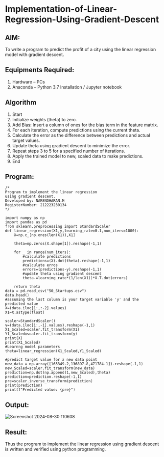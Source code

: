 # Implementation-of-Linear-Regression-Using-Gradient-Descent

## AIM:
To write a program to predict the profit of a city using the linear regression model with gradient descent.

## Equipments Required:
1. Hardware – PCs
2. Anaconda – Python 3.7 Installation / Jupyter notebook

## Algorithm
1. Start
2. Initialize weights (theta) to zero. 
3. Add Bias: Insert a column of ones for the bias term in the feature matrix.
4. For each iteration, compute predictions using the current theta.
5. Calculate the error as the difference between predictions and actual target values.
6. Update theta using gradient descent to minimize the error.
7. Repeat steps 3 to 5 for a specified number of iterations.
8. Apply the trained model to new, scaled data to make predictions.
9. End  

## Program:
```
/*
Program to implement the linear regression
using gradient descent.
Developed by: NARENDHARAN.M
RegisterNumber: 212223230134
*/
```
```
import numpy as np
import pandas as pd
from sklearn.preprocessing import StandardScaler
def linear_regression(X1,y,learning_rate=0.1,num_iters=1000):
    X=np.c_[np.ones(len(X1)),X1]
    
    theta=np.zeros(X.shape[1]).reshape(-1,1)
    
    for _ in range(num_iters):
        #calculate predictions
        predictions=(X).dot(theta).reshape(-1,1)
        #calculate erros
        errors=(predictions-y).reshape(-1,1)
        #update theta using gradient descent
        theta-=learning_rate*(1/len(X1))*X.T.dot(errors)
    
    return theta
data = pd.read_csv("50_Startups.csv")
data.head()
#assuming the last column is your target variable 'y' and the predicted value
X=(data.iloc[1:,:-2].values)
X1=X.astype(float)

scaler=StandardScaler()
y=(data.iloc[1:,-1].values).reshape(-1,1)
X1_Scaled=scaler.fit_transform(X1)
Y1_Scaled=scaler.fit_transform(y)
print(X)
print(X1_Scaled)
#Learnng model parameters
theta=linear_regression(X1_Scaled,Y1_Scaled)

#predict target value for a new data point
new_data = np.array([165349.2,136897.8,471784.1]).reshape(-1,1)
new_Scaled=scaler.fit_transform(new_data)
prediction=np.dot(np.append(1,new_Scaled),theta)
prediction=prediction.reshape(-1,1)
pre=scaler.inverse_transform(prediction)
print(prediction)
print(f"Predicted value: {pre}")
```
## Output:
![Screenshot 2024-08-30 110608](https://github.com/user-attachments/assets/975522a9-212e-4d73-a5b5-7de7735caec0)


## Result:
Thus the program to implement the linear regression using gradient descent is written and verified using python programming.
